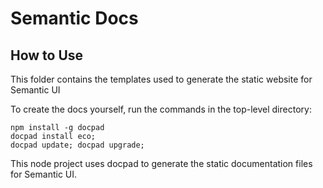 # Semantic Docs

## How to Use

This folder contains the templates used to generate the static website for Semantic UI

To create the docs yourself, run the commands in the top-level directory:

```
npm install -g docpad
docpad install eco;
docpad update; docpad upgrade;
```

This node project uses docpad to generate the static documentation files for Semantic UI.


